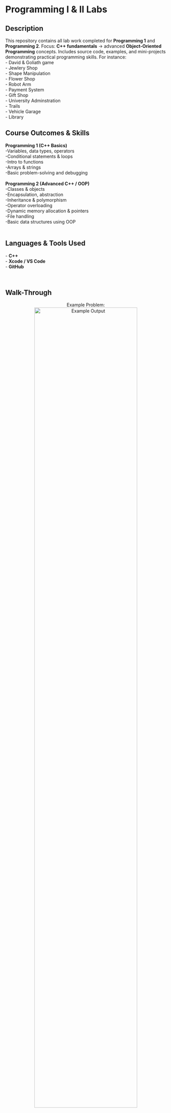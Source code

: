 <h1>Programming I & II Labs</h1> <h2>Description</h2> This repository contains all lab work completed for <b>Programming 1</b> and <b>Programming 2</b>. Focus: <b>C++ fundamentals</b> → advanced <b>Object-Oriented Programming</b> concepts. Includes source code, examples, and mini-projects demonstrating practical programming skills. For instance: <br/>
- David & Goliath game<br/>
- Jewlery Shop<br/>
- Shape Manipulation<br/> 
- Flower Shop<br/>
- Robot Arm<br/>
- Payment System<br/>
- Gift Shop <br/>
- University Adminstration<br/> 
- Trails <br/>
- Vehicle Garage<br/> 
- Library <br/> 
<h2>Course Outcomes & Skills</h2>
<b>Programming 1 (C++ Basics)</b><br/>
-Variables, data types, operators<br/>
-Conditional statements & loops<br/>
-Intro to functions<br/>
-Arrays & strings<br/>
-Basic problem-solving and debugging<br/>
<br/>
<b>Programming 2 (Advanced C++ / OOP)</b><br/>
-Classes & objects<br/>
-Encapsulation, abstraction<br/>
-Inheritance & polymorphism<br/>
-Operator overloading<br/>
-Dynamic memory allocation & pointers<br/>
-File handling<br/>
-Basic data structures using OOP<br/>
<br/> <h2>Languages & Tools Used</h2> - <b>C++</b><br/> - <b>Xcode / VS Code</b><br/> - <b>GitHub</b> 


<br/> <h2> Walk-Through</h2> <p align="center"> Example Problem: <br/> <img src="https://i.imgur.com/PuNMMwd.png" height="80%" width="80%" alt="Example Output"/> <br/><br/>  Output: <br/> <img src="https://i.imgur.com/Jfhj69u.png" height="80%" width="80%" alt="Console Output"/> <br/><br/> 

<br/> <img src="https://i.imgur.com/d1wG13Z.png" height="80%" width="80%" alt="Example Output"/> <br/><br/>  
<br/> <img src="https://i.imgur.com/1vHgx9D.png" height="80%" width="80%" alt="Example Output"/> <br/><br/>  
<br/> <img src="https://i.imgur.com/4iYpozz.png" height="80%" width="80%" alt="Example Output"/> <br/><br/>  
